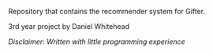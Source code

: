 Repository that contains the recommender system for Gifter.

3rd year project by Daniel Whitehead


*Disclaimer: Written with little programming experience*
